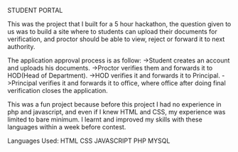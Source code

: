 STUDENT PORTAL

This was the project that I built for a 5 hour hackathon, the question given to us was to build a site where to students can upload their documents for verification, and proctor should be able to view, reject or forward it to next authority.

The application approval process is as follow:
->Student creates an account and uploads his documents.
->Proctor verifies them and forwards it to HOD(Head of Department).
->HOD verifies it and forwards it to Principal.
->Principal verifies it and forwards it to office, where office after doing final verification closes the application.

This was a fun project because before this project I had no experience in php and javascript, and even if I knew HTML and CSS, my experience was limited to bare minimum. I learnt and improved my skills with these languages within a week before contest.

Languages Used:
HTML
CSS
JAVASCRIPT
PHP
MYSQL
